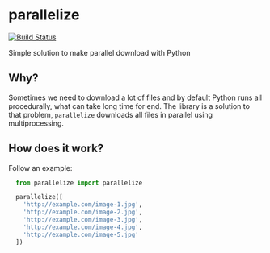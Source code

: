 # parallelize
[![Build
Status](https://travis-ci.org/EvandroLG/parallelize.svg?branch=master)](https://travis-ci.org/EvandroLG/parallelize)

Simple solution to make parallel download with Python

## Why?
Sometimes we need to download a lot of files and by default Python runs all procedurally, what can take long time for end.
The library is a solution to that problem, `parallelize` downloads all files in parallel using multiprocessing.

## How does it work?
Follow an example:
```python
  from parallelize import parallelize

  parallelize([
    'http://example.com/image-1.jpg',
    'http://example.com/image-2.jpg',
    'http://example.com/image-3.jpg',
    'http://example.com/image-4.jpg',
    'http://example.com/image-5.jpg'
  ])
```
